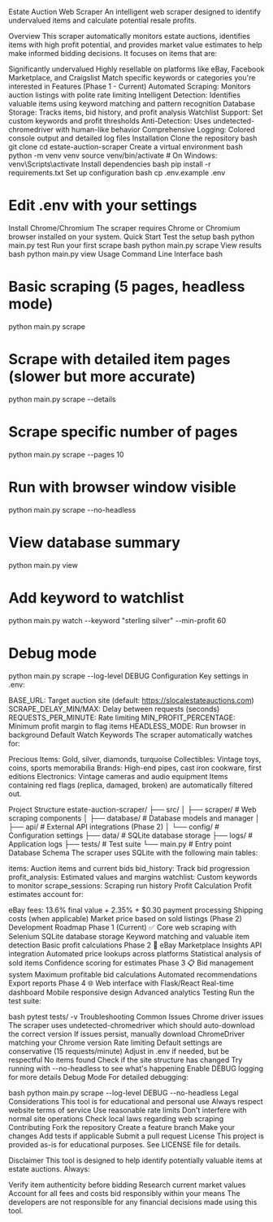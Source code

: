 Estate Auction Web Scraper
An intelligent web scraper designed to identify undervalued items and calculate potential resale profits.

Overview
This scraper automatically monitors estate auctions, identifies items with high profit potential, and provides market value estimates to help make informed bidding decisions. It focuses on items that are:

Significantly undervalued
Highly resellable on platforms like eBay, Facebook Marketplace, and Craigslist
Match specific keywords or categories you're interested in
Features (Phase 1 - Current)
Automated Scraping: Monitors auction listings with polite rate limiting
Intelligent Detection: Identifies valuable items using keyword matching and pattern recognition
Database Storage: Tracks items, bid history, and profit analysis
Watchlist Support: Set custom keywords and profit thresholds
Anti-Detection: Uses undetected-chromedriver with human-like behavior
Comprehensive Logging: Colored console output and detailed log files
Installation
Clone the repository
bash
git clone <repository-url>
cd estate-auction-scraper
Create a virtual environment
bash
python -m venv venv
source venv/bin/activate  # On Windows: venv\Scripts\activate
Install dependencies
bash
pip install -r requirements.txt
Set up configuration
bash
cp .env.example .env
# Edit .env with your settings
Install Chrome/Chromium The scraper requires Chrome or Chromium browser installed on your system.
Quick Start
Test the setup
bash
python main.py test
Run your first scrape
bash
python main.py scrape
View results
bash
python main.py view
Usage
Command Line Interface
bash
# Basic scraping (5 pages, headless mode)
python main.py scrape

# Scrape with detailed item pages (slower but more accurate)
python main.py scrape --details

# Scrape specific number of pages
python main.py scrape --pages 10

# Run with browser window visible
python main.py scrape --no-headless

# View database summary
python main.py view

# Add keyword to watchlist
python main.py watch --keyword "sterling silver" --min-profit 60

# Debug mode
python main.py scrape --log-level DEBUG
Configuration
Key settings in .env:

BASE_URL: Target auction site (default: https://slocalestateauctions.com)
SCRAPE_DELAY_MIN/MAX: Delay between requests (seconds)
REQUESTS_PER_MINUTE: Rate limiting
MIN_PROFIT_PERCENTAGE: Minimum profit margin to flag items
HEADLESS_MODE: Run browser in background
Default Watch Keywords
The scraper automatically watches for:

Precious Items: Gold, silver, diamonds, turquoise
Collectibles: Vintage toys, coins, sports memorabilia
Brands: High-end pipes, cast iron cookware, first editions
Electronics: Vintage cameras and audio equipment
Items containing red flags (replica, damaged, broken) are automatically filtered out.

Project Structure
estate-auction-scraper/
├── src/
│   ├── scraper/          # Web scraping components
│   ├── database/         # Database models and manager
│   ├── api/             # External API integrations (Phase 2)
│   └── config/          # Configuration settings
├── data/                # SQLite database storage
├── logs/                # Application logs
├── tests/               # Test suite
└── main.py             # Entry point
Database Schema
The scraper uses SQLite with the following main tables:

items: Auction items and current bids
bid_history: Track bid progression
profit_analysis: Estimated values and margins
watchlist: Custom keywords to monitor
scrape_sessions: Scraping run history
Profit Calculation
Profit estimates account for:

eBay fees: 13.6% final value + 2.35% + $0.30 payment processing
Shipping costs (when applicable)
Market price based on sold listings (Phase 2)
Development Roadmap
Phase 1 (Current) ✅
Core web scraping with Selenium
SQLite database storage
Keyword matching and valuable item detection
Basic profit calculations
Phase 2 🚧
eBay Marketplace Insights API integration
Automated price lookups across platforms
Statistical analysis of sold items
Confidence scoring for estimates
Phase 3 📋
Bid management system
Maximum profitable bid calculations
Automated recommendations
Export reports
Phase 4 🌐
Web interface with Flask/React
Real-time dashboard
Mobile responsive design
Advanced analytics
Testing
Run the test suite:

bash
pytest tests/ -v
Troubleshooting
Common Issues
Chrome driver issues
The scraper uses undetected-chromedriver which should auto-download the correct version
If issues persist, manually download ChromeDriver matching your Chrome version
Rate limiting
Default settings are conservative (15 requests/minute)
Adjust in .env if needed, but be respectful
No items found
Check if the site structure has changed
Try running with --no-headless to see what's happening
Enable DEBUG logging for more details
Debug Mode
For detailed debugging:

bash
python main.py scrape --log-level DEBUG --no-headless
Legal Considerations
This tool is for educational and personal use
Always respect website terms of service
Use reasonable rate limits
Don't interfere with normal site operations
Check local laws regarding web scraping
Contributing
Fork the repository
Create a feature branch
Make your changes
Add tests if applicable
Submit a pull request
License
This project is provided as-is for educational purposes. See LICENSE file for details.

Disclaimer
This tool is designed to help identify potentially valuable items at estate auctions. Always:

Verify item authenticity before bidding
Research current market values
Account for all fees and costs
bid responsibly within your means
The developers are not responsible for any financial decisions made using this tool.

